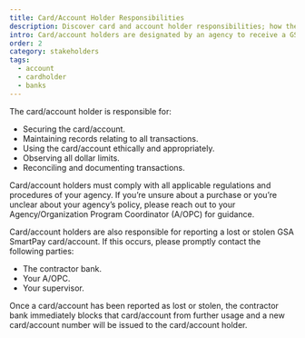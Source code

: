 ```yaml
---
title: Card/Account Holder Responsibilities
description: Discover card and account holder responsibilities; how they can comply with agency regulations and rules, maintain records, and keep their account secure.
intro: Card/account holders are designated by an agency to receive a GSA SmartPay® card/account.
order: 2
category: stakeholders
tags:
  - account
  - cardholder
  - banks
---
```


The card/account holder is responsible for:

- Securing the card/account.
- Maintaining records relating to all transactions.
- Using the card/account ethically and appropriately.
- Observing all dollar limits.
- Reconciling and documenting transactions.

Card/account holders must comply with all applicable regulations and procedures of your agency. If you’re unsure about a purchase or you’re unclear about your agency’s policy, please reach out to your Agency/Organization Program Coordinator (A/OPC) for guidance.

Card/account holders are also responsible for reporting a lost or stolen GSA SmartPay card/account. If this occurs, please promptly contact the following parties:

- The contractor bank.
- Your A/OPC.
- Your supervisor.

Once a card/account has been reported as lost or stolen, the contractor bank immediately blocks that card/account from further usage and a new card/account number will be issued to the card/account holder.
